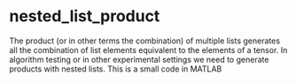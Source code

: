# nested_list_product
The product (or in other terms the combination) of multiple lists generates all the combination of list elements equivalent to the elements of a tensor. In algorithm testing or in other experimental settings we need to generate products with nested lists. This is a small code in MATLAB
